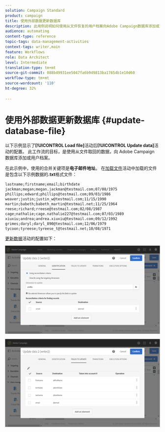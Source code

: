 ```yaml
---
solution: Campaign Standard
product: campaign
title: 使用外部数据更新数据库
description: 此用例说明如何使用从文件恢复的用户档案向Adobe Campaign数据库添加或更新数据。
audience: automating
content-type: reference
topic-tags: data-management-activities
context-tags: writer,main
feature: Workflows
role: Data Architect
level: Intermediate
translation-type: tm+mt
source-git-commit: 088b49931ee5047fa6b949813ba17654b1e10d60
workflow-type: tm+mt
source-wordcount: '110'
ht-degree: 32%

---
```



# 使用外部数据更新数据库 {#update-database-file}

以下示例显示了&#x200B;**[!UICONTROL Load file]**&#x200B;活动后&#x200B;**[!UICONTROL Update data]**&#x200B;活动的配置。 此工作流的目标，是使用从文件取回的数据，向 Adobe Campaign 数据库添加或用户档案。

在此示例中，使用的合并关键项是&#x200B;**电子邮件地址**。 在[加载文件](../../automating/using/load-file.md)活动中加载的文件是包含以下示例数据的&#x200B;**.txt**&#x200B;格式文件：

```
lastname;firstname;email;birthdate
jackman;megan;megan.jackman@testmail.com;07/08/1975
phillips;edward;phillips@testmail.com;09/03/1986
weaver;justin;justin_w@testmail.com;11/15/1990
martin;babeth;babeth_martin@testmail.net;11/25/1964
reese;richard;rreese@testmail.com;02/08/1987
cage;nathalie;cage.nathalie227@testmail.com;07/03/1989
xiuxiu;andrea;andrea.xiuxiu@testmail.com;09/12/1992
grimes;daryl;daryl_890@testmail.com;12/06/1979
tycoon;tyreese;tyreese_t@testmail.net;10/08/1971
```

[更新数据](../../automating/using/update-data.md)活动的配置如下：

![](assets/deduplication_example2_writer1.png)

![](assets/deduplication_example2_writer2.png)
